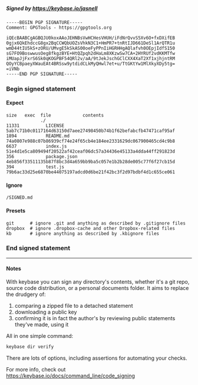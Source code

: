 ##### Signed by https://keybase.io/jasnell
```
-----BEGIN PGP SIGNATURE-----
Comment: GPGTools - https://gpgtools.org

iQEcBAABCgAGBQJU0koxAAoJEHNBsVwHCHesVHUH/iFdNrQvvS5Xv6O+fxDXifEB
0gjx6QkEhdccG8gx2BqCCWQbUOZsVhkN3C1+HmPR7+tnRtIJD661DeSl1ArQTR1u
wmD44tIU5kS+zORU/UMvgE5kSkAS00oeFyPPnIiHGRHHgAQlafvh0OEpjIdfS150
sG7FO9BoswwusOeg8fkgzBYE+HtQZpqh2dHaLm8XKzwSw7CA+2HYRUf2vdKKMTfw
iMUapJjFxrS6Sk0qKOGPBF54QRl2v/aA/9tJekJschGClCXX4XaT2Xf1xjhjntRM
QOyYCBpaeyXWauEAt4BRSsw9ytdidCLkMyQHwl7et+u/TtGKtYw1MlXkyXDy5tg=
=iVNb
-----END PGP SIGNATURE-----

```

<!-- END SIGNATURES -->

### Begin signed statement 

#### Expect

```
size   exec  file            contents                                                        
             ./                                                                              
11331          LICENSE       5ab7c71b0c0117164d63150d7aee27498450b74b1f62befabcfb47471caf95af
1894           README.md     74a0807e988c07b86939cf74e24f65cb4e184ee2331629dc067900465cd4c9b8
6637           index.js      51e4d1e5ca809494f20522af42ceaf06dc57a34436e45133a4dda44ff291823d
356            package.json  4eb856f33511135b87f8bc3d4a659bb9ba5c057e1b2b28de005c77f6f27cb15d
394            test.js       79b6ac33d25e6870be44075197adcd0d6be21f42bc3f2d97bdbf4d1c655ce061
```

#### Ignore

```
/SIGNED.md
```

#### Presets

```
git      # ignore .git and anything as described by .gitignore files
dropbox  # ignore .dropbox-cache and other Dropbox-related files    
kb       # ignore anything as described by .kbignore files          
```

<!-- summarize version = 0.0.9 -->

### End signed statement

<hr>

#### Notes

With keybase you can sign any directory's contents, whether it's a git repo,
source code distribution, or a personal documents folder. It aims to replace the drudgery of:

  1. comparing a zipped file to a detached statement
  2. downloading a public key
  3. confirming it is in fact the author's by reviewing public statements they've made, using it

All in one simple command:

```bash
keybase dir verify
```

There are lots of options, including assertions for automating your checks.

For more info, check out https://keybase.io/docs/command_line/code_signing